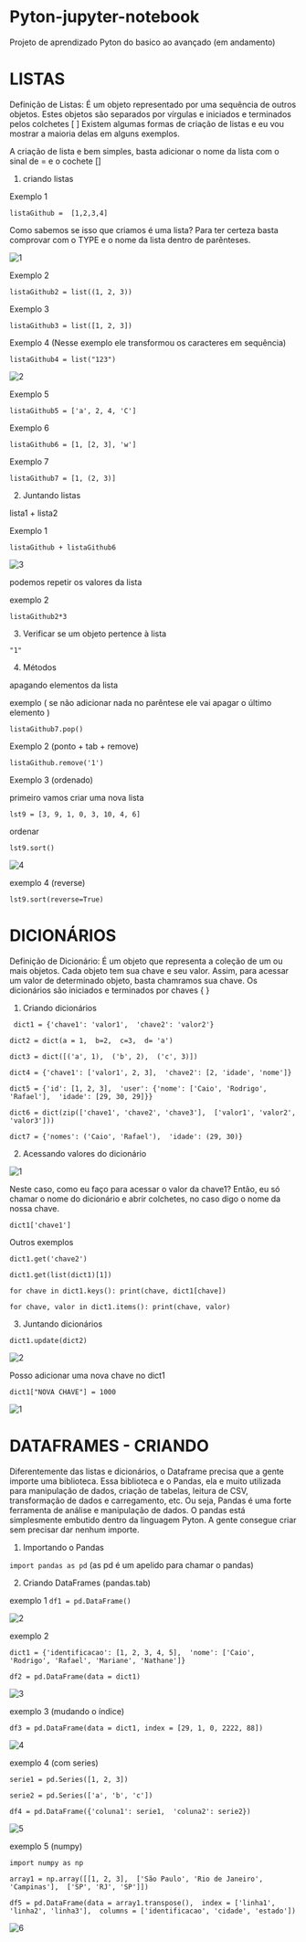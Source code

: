 # Pyton-jupyter-notebook
Projeto de aprendizado Pyton do basico ao avançado (em andamento)


# LISTAS

Definição de Listas: É um objeto representado por uma sequência de outros objetos. Estes objetos são separados por vírgulas e iniciados e terminados pelos colchetes [ ]
Existem algumas formas de criação de listas e eu vou mostrar a maioria delas em alguns exemplos.

A criação de lista e bem simples, basta adicionar o nome da lista com o sinal de = e o cochete []

1. criando listas

Exemplo 1

`listaGithub =  [1,2,3,4]`

Como sabemos se isso que criamos é uma lista? Para ter certeza basta comprovar com o TYPE e o nome da lista dentro de parênteses.

![1](https://github.com/JulioMancini/Pyton---jupyter-notebook/assets/145502330/1787d4e2-421e-4c60-ab70-ccc15f1a0c22)

Exemplo 2

`listaGithub2 = list((1, 2, 3))`

Exemplo 3

`listaGithub3 = list([1, 2, 3])`

Exemplo 4 (Nesse exemplo ele transformou os caracteres em sequência)

`listaGithub4 = list("123")`

![2](https://github.com/JulioMancini/Pyton---jupyter-notebook/assets/145502330/45ed3ddd-c22b-4768-886c-be9b4acabe3d)

Exemplo 5 

`listaGithub5 = ['a', 2, 4, 'C']`

Exemplo 6

`listaGithub6 = [1, [2, 3], 'w']`

Exemplo 7

`listaGithub7 = [1, (2, 3)]`

2. Juntando listas

lista1 + lista2

Exemplo 1 

`listaGithub + listaGithub6`

![3](https://github.com/JulioMancini/Pyton---jupyter-notebook/assets/145502330/2a9eb659-d820-4ab9-be6a-a2983714d365)

podemos repetir os valores da lista

exemplo 2

`listaGithub2*3`

3. Verificar se um objeto pertence à lista

`"1"`

4. Métodos

apagando elementos da lista

exemplo ( se não adicionar nada no parêntese ele vai apagar o último elemento )

`listaGithub7.pop()`

Exemplo 2 (ponto + tab + remove)

`listaGithub.remove('1')`

Exemplo 3 (ordenado)

primeiro vamos criar uma nova lista

`lst9 = [3, 9, 1, 0, 3, 10, 4, 6]`

ordenar

`lst9.sort()`

![4](https://github.com/JulioMancini/Pyton---jupyter-notebook/assets/145502330/865e21a4-0f21-4109-afe5-5dc46cff03c1)

exemplo 4 (reverse)

`lst9.sort(reverse=True)`

# DICIONÁRIOS 

Definição de Dicionário: É um objeto que representa a coleção de um ou mais objetos. Cada objeto tem sua chave e seu valor. Assim, para acessar um valor de determinado objeto, basta chamramos sua chave. Os dicionários são iniciados e terminados por chaves { }

1. Criando dicionários

` dict1 = {'chave1': 'valor1', 
         'chave2': 'valor2'}`

`dict2 = dict(a = 1, 
             b=2, 
             c=3, 
             d= 'a')`

`dict3 = dict([('a', 1), 
              ('b', 2), 
              ('c', 3)])` 

`dict4 = {'chave1': ['valor1', 2, 3], 
         'chave2': [2, 'idade', 'nome']}`

`dict5 = {'id': [1, 2, 3], 
         'user': {'nome': ['Caio', 'Rodrigo', 'Rafael'], 
                  'idade': [29, 30, 29]}}`

`dict6 = dict(zip(['chave1', 'chave2', 'chave3'], 
                 ['valor1', 'valor2', 'valor3']))`

`dict7 = {'nomes': ('Caio', 'Rafael'), 
         'idade': (29, 30)}` 

2. Acessando valores do dicionário

![1](https://github.com/JulioMancini/Projeto-Pyton---Jupyter-Notebook-/assets/145502330/c2e4b24f-edcf-4d74-840c-f9fb805753ca)

Neste caso, como eu faço para acessar o valor da chave1? Então, eu só chamar o nome do dicionário e abrir colchetes, no caso digo o nome da nossa chave.

`dict1['chave1']`

Outros exemplos 

`dict1.get('chave2')`

`dict1.get(list(dict1)[1])`

`for chave in dict1.keys():
    print(chave, dict1[chave])`

`for chave, valor in dict1.items():
    print(chave, valor)`

3. Juntando dicionários

`dict1.update(dict2)`

![2](https://github.com/JulioMancini/Projeto-Pyton---Jupyter-Notebook-/assets/145502330/c1b4aa4e-a474-4e65-bd57-b1fc27613550)

Posso adicionar uma nova chave no dict1

`dict1["NOVA CHAVE"] = 1000`

![1](https://github.com/JulioMancini/Projeto-Pyton---Jupyter-Notebook-/assets/145502330/094928ec-7fa7-45f4-8f85-16c753470a9d)

# DATAFRAMES  - CRIANDO

Diferentemente das listas e dicionários, o Dataframe precisa que a gente importe uma biblioteca. Essa biblioteca e o Pandas, ela e muito utilizada para manipulação de dados, criação de tabelas, leitura de CSV, transformação de dados e carregamento, etc. Ou seja, Pandas é uma forte ferramenta de análise e manipulação de dados.
O pandas está simplesmente embutido dentro da linguagem Pyton. A gente consegue criar sem precisar dar nenhum importe.

1. Importando o Pandas

`import pandas as pd` (as pd é um apelido para chamar o pandas)

2. Criando DataFrames (pandas.tab)

exemplo 1
`df1 = pd.DataFrame()`

![2](https://github.com/JulioMancini/Projeto-Pyton---Jupyter-Notebook-/assets/145502330/801e65be-1308-44b6-b1a7-0e1555178b6b)

exemplo 2

`dict1 = {'identificacao': [1, 2, 3, 4, 5], 
         'nome': ['Caio', 'Rodrigo', 'Rafael', 'Mariane', 'Nathane']}`
         
`df2 = pd.DataFrame(data = dict1)`

![3](https://github.com/JulioMancini/Projeto-Pyton---Jupyter-Notebook-/assets/145502330/6c9f2136-9dbe-42d5-a56d-ffdfe16e7fe7)

exemplo 3 (mudando o índice)

`df3 = pd.DataFrame(data = dict1, index = [29, 1, 0, 2222, 88])`

![4](https://github.com/JulioMancini/Projeto-Pyton---Jupyter-Notebook-/assets/145502330/1fa4f6e2-fdbc-4d53-a829-57019b8bc93b)

exemplo 4 (com series)

`serie1 = pd.Series([1, 2, 3])`

`serie2 = pd.Series(['a', 'b', 'c'])`

`df4 = pd.DataFrame({'coluna1': serie1, 
                    'coluna2': serie2})`

![5](https://github.com/JulioMancini/Projeto-Pyton---Jupyter-Notebook-/assets/145502330/4d2d3ac5-c757-4cf3-ba9a-efa8489e237b)

exemplo 5 (numpy)

`import numpy as np`

`array1 = np.array([[1, 2, 3], 
                   ['São Paulo', 'Rio de Janeiro', 'Campinas'], 
                   ['SP', 'RJ', 'SP']])`

`df5 = pd.DataFrame(data = array1.transpose(), 
                   index = ['linha1', 'linha2', 'linha3'], 
                   columns = ['identificacao', 'cidade', 'estado'])`

![6](https://github.com/JulioMancini/Projeto-Pyton---Jupyter-Notebook-/assets/145502330/c1868a1d-c676-48f6-917d-f38ab504481b)

